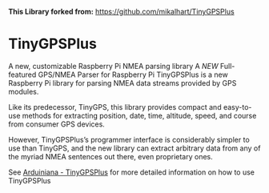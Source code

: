 **This Library forked from:** https://github.com/mikalhart/TinyGPSPlus

# TinyGPSPlus
A new, customizable Raspberry Pi NMEA parsing library
A *NEW* Full-featured GPS/NMEA Parser for Raspberry Pi
TinyGPSPlus is a new Raspberry Pi library for parsing NMEA data streams provided by GPS modules.

Like its predecessor, TinyGPS, this library provides compact and easy-to-use methods for extracting position, date, time, altitude, speed, and course from consumer GPS devices. 

However, TinyGPSPlus’s programmer interface is considerably simpler to use than TinyGPS, and the new library can extract arbitrary data from any of the myriad NMEA sentences out there, even proprietary ones.

See [Arduiniana - TinyGPSPlus](http://arduiniana.org/libraries/tinygpsplus/) for more detailed information on how to use TinyGPSPlus
